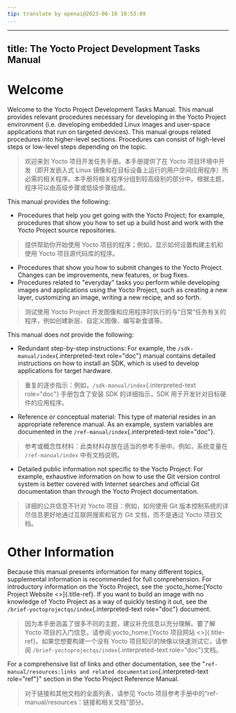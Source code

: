 ```yaml
---
tip: translate by openai@2023-06-10 10:53:09
...
```

---
title: The Yocto Project Development Tasks Manual
-------------------------------------------------

# Welcome

Welcome to the Yocto Project Development Tasks Manual. This manual provides relevant procedures necessary for developing in the Yocto Project environment (i.e. developing embedded Linux images and user-space applications that run on targeted devices). This manual groups related procedures into higher-level sections. Procedures can consist of high-level steps or low-level steps depending on the topic.

> 欢迎来到 Yocto 项目开发任务手册。本手册提供了在 Yocto 项目环境中开发（即开发嵌入式 Linux 镜像和在目标设备上运行的用户空间应用程序）所必需的相关程序。本手册将相关程序分组到较高级别的部分中。根据主题，程序可以由高级步骤或低级步骤组成。

This manual provides the following:

- Procedures that help you get going with the Yocto Project; for example, procedures that show you how to set up a build host and work with the Yocto Project source repositories.

> 提供帮助你开始使用 Yocto 项目的程序；例如，显示如何设置构建主机和使用 Yocto 项目源代码库的程序。

- Procedures that show you how to submit changes to the Yocto Project. Changes can be improvements, new features, or bug fixes.
- Procedures related to \"everyday\" tasks you perform while developing images and applications using the Yocto Project, such as creating a new layer, customizing an image, writing a new recipe, and so forth.

> 测试使用 Yocto Project 开发图像和应用程序时执行的与“日常”任务有关的程序，例如创建新层、自定义图像、编写新食谱等。

This manual does not provide the following:

- Redundant step-by-step instructions: For example, the `/sdk-manual/index`{.interpreted-text role="doc"} manual contains detailed instructions on how to install an SDK, which is used to develop applications for target hardware.

> 重复的逐步指示：例如，`/sdk-manual/index`{.interpreted-text role="doc"} 手册包含了安装 SDK 的详细指示，SDK 用于开发针对目标硬件的应用程序。

- Reference or conceptual material: This type of material resides in an appropriate reference manual. As an example, system variables are documented in the `/ref-manual/index`{.interpreted-text role="doc"}.

> 参考或概念性材料：此类材料存放在适当的参考手册中。例如，系统变量在 `/ref-manual/index` 中有文档说明。

- Detailed public information not specific to the Yocto Project: For example, exhaustive information on how to use the Git version control system is better covered with Internet searches and official Git documentation than through the Yocto Project documentation.

> 详细的公共信息不针对 Yocto 项目：例如，如何使用 Git 版本控制系统的详尽信息更好地通过互联网搜索和官方 Git 文档，而不是通过 Yocto 项目文档。

# Other Information

Because this manual presents information for many different topics, supplemental information is recommended for full comprehension. For introductory information on the Yocto Project, see the :yocto_home:[Yocto Project Website \<\>]{.title-ref}. If you want to build an image with no knowledge of Yocto Project as a way of quickly testing it out, see the `/brief-yoctoprojectqs/index`{.interpreted-text role="doc"} document.

> 因为本手册涵盖了很多不同的主题，建议补充信息以充分理解。要了解 Yocto 项目的入门信息，请参阅:yocto_home:[Yocto 项目网站 \<\>]{.title-ref}。如果您想要构建一个没有 Yocto 项目知识的映像以快速测试它，请参阅 `/brief-yoctoprojectqs/index`{.interpreted-text role="doc"}文档。

For a comprehensive list of links and other documentation, see the \"`ref-manual/resources:links and related documentation`{.interpreted-text role="ref"}\" section in the Yocto Project Reference Manual.

> 对于链接和其他文档的全面列表，请参见 Yocto 项目参考手册中的“ref-manual/resources：链接和相关文档”部分。
